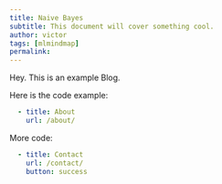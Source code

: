 ```yaml
---
title: Naive Bayes
subtitle: This document will cover something cool.
author: victor
tags: [mlmindmap]
permalink:
---
```


Hey. This is an example Blog.

Here is the code example: 
```yaml
  - title: About
    url: /about/
```

More code:
```yaml
  - title: Contact
    url: /contact/
    button: success
```
